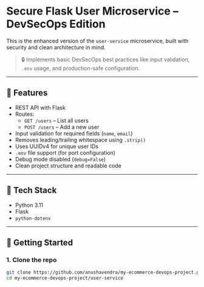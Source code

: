 # Secure Flask User Microservice – DevSecOps Edition

This is the enhanced version of the `user-service` microservice, built with security and clean architecture in mind.

> 🔒 Implements basic DevSecOps best practices like input validation, `.env` usage, and production-safe configuration.

---

## 📌 Features

- REST API with Flask
- Routes:
  - `GET /users` – List all users
  - `POST /users` – Add a new user
- Input validation for required fields (`name`, `email`)
- Removes leading/trailing whitespace using `.strip()`
- Uses UUIDv4 for unique user IDs
- `.env` file support (for port configuration)
- Debug mode disabled (`debug=False`)
- Clean project structure and readable code

---

## 🧱 Tech Stack

- Python 3.11
- Flask
- `python-dotenv`

---

## 🚀 Getting Started

### 1. Clone the repo

```bash
git clone https://github.com/anushavendra/my-ecommerce-devops-project.git
cd my-ecommerce-devops-project/user-service

